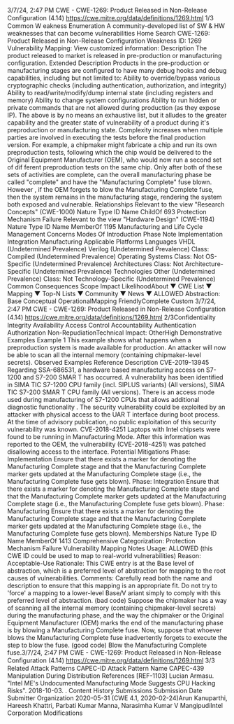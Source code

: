 3/7/24, 2:47 PM CWE - CWE-1269: Product Released in Non-Release Conﬁguration (4.14)
https://cwe.mitre.org/data/deﬁnitions/1269.html 1/3
Common W eakness Enumeration
A community-developed list of SW & HW weaknesses that can become
vulnerabilities
Home Search
CWE-1269: Product Released in Non-Release Configuration
Weakness ID: 1269
Vulnerability Mapping: 
View customized information:
 Description
The product released to market is released in pre-production or manufacturing configuration.
 Extended Description
Products in the pre-production or manufacturing stages are configured to have many debug hooks and debug capabilities, including
but not limited to:
Ability to override/bypass various cryptographic checks (including authentication, authorization, and integrity)
Ability to read/write/modify/dump internal state (including registers and memory)
Ability to change system configurations
Ability to run hidden or private commands that are not allowed during production (as they expose IP).
The above is by no means an exhaustive list, but it alludes to the greater capability and the greater state of vulnerability of a product
during it's preproduction or manufacturing state.
Complexity increases when multiple parties are involved in executing the tests before the final production version. For example, a
chipmaker might fabricate a chip and run its own preproduction tests, following which the chip would be delivered to the Original
Equipment Manufacturer (OEM), who would now run a second set of dif ferent preproduction tests on the same chip. Only after both of
these sets of activities are complete, can the overall manufacturing phase be called "complete" and have the "Manufacturing
Complete" fuse blown. However , if the OEM forgets to blow the Manufacturing Complete fuse, then the system remains in the
manufacturing stage, rendering the system both exposed and vulnerable.
 Relationships
 Relevant to the view "Research Concepts" (CWE-1000)
Nature Type ID Name
ChildOf 693 Protection Mechanism Failure
 Relevant to the view "Hardware Design" (CWE-1194)
Nature Type ID Name
MemberOf 1195 Manufacturing and Life Cycle Management Concerns
 Modes Of Introduction
Phase Note
Implementation
Integration
Manufacturing
 Applicable Platforms
Languages
VHDL (Undetermined Prevalence)
Verilog (Undetermined Prevalence)
Class: Compiled (Undetermined Prevalence)
Operating Systems
Class: Not OS-Specific (Undetermined Prevalence)
Architectures
Class: Not Architecture-Specific (Undetermined Prevalence)
Technologies
Other (Undetermined Prevalence)
Class: Not Technology-Specific (Undetermined Prevalence)
 Common Consequences
Scope Impact LikelihoodAbout ▼ CWE List ▼ Mapping ▼ Top-N Lists ▼ Community ▼ News ▼
ALLOWED
Abstraction: Base
Conceptual OperationalMapping
FriendlyComplete Custom
3/7/24, 2:47 PM CWE - CWE-1269: Product Released in Non-Release Conﬁguration (4.14)
https://cwe.mitre.org/data/deﬁnitions/1269.html 2/3Confidentiality
Integrity
Availability
Access Control
Accountability
Authentication
Authorization
Non-RepudiationTechnical Impact: OtherHigh
 Demonstrative Examples
Example 1
This example shows what happens when a preproduction system is made available for production.
An attacker will now be able to scan all the internal memory (containing chipmaker-level secrets).
 Observed Examples
Reference Description
CVE-2019-13945 Regarding SSA-686531, a hardware based manufacturing access on S7-1200 and S7-200 SMAR T has
occurred. A vulnerability has been identified in SIMA TIC S7-1200 CPU family (incl. SIPLUS variants)
(All versions), SIMA TIC S7-200 SMAR T CPU family (All versions). There is an access mode used
during manufacturing of S7-1200 CPUs that allows additional diagnostic functionality . The security
vulnerability could be exploited by an attacker with physical access to the UAR T interface during boot
process. At the time of advisory publication, no public exploitation of this security vulnerability was
known.
CVE-2018-4251 Laptops with Intel chipsets were found to be running in Manufacturing Mode. After this information was
reported to the OEM, the vulnerability (CVE-2018-4251) was patched disallowing access to the
interface.
 Potential Mitigations
Phase: Implementation
Ensure that there exists a marker for denoting the Manufacturing Complete stage and that the Manufacturing Complete marker
gets updated at the Manufacturing Complete stage (i.e., the Manufacturing Complete fuse gets blown).
Phase: Integration
Ensure that there exists a marker for denoting the Manufacturing Complete stage and that the Manufacturing Complete marker
gets updated at the Manufacturing Complete stage (i.e., the Manufacturing Complete fuse gets blown).
Phase: Manufacturing
Ensure that there exists a marker for denoting the Manufacturing Complete stage and that the Manufacturing Complete marker
gets updated at the Manufacturing Complete stage (i.e., the Manufacturing Complete fuse gets blown).
 Memberships
Nature Type ID Name
MemberOf 1413 Comprehensive Categorization: Protection Mechanism Failure
 Vulnerability Mapping Notes
Usage: ALLOWED (this CWE ID could be used to map to real-world vulnerabilities)
Reason: Acceptable-Use
Rationale:
This CWE entry is at the Base level of abstraction, which is a preferred level of abstraction for mapping to the root causes of
vulnerabilities.
Comments:
Carefully read both the name and description to ensure that this mapping is an appropriate fit. Do not try to 'force' a mapping to a
lower-level Base/V ariant simply to comply with this preferred level of abstraction.
(bad code) 
Suppose the chipmaker has a way of scanning all the internal memory (containing chipmaker-level secrets) during the manufacturing
phase, and the way the chipmaker or the Original Equipment Manufacturer (OEM) marks the end of the manufacturing phase is by
blowing a Manufacturing Complete fuse. Now, suppose that whoever blows the Manufacturing Complete fuse inadvertently forgets to
execute the step to blow the fuse.
(good code) 
Blow the Manufacturing Complete fuse.3/7/24, 2:47 PM CWE - CWE-1269: Product Released in Non-Release Conﬁguration (4.14)
https://cwe.mitre.org/data/deﬁnitions/1269.html 3/3
 Related Attack Patterns
CAPEC-ID Attack Pattern Name
CAPEC-439 Manipulation During Distribution
 References
[REF-1103] Lucian Armasu. "Intel ME's Undocumented Manufacturing Mode Suggests CPU Hacking Risks". 2018-10-03.
.
 Content History
 Submissions
Submission Date Submitter Organization
2020-05-31
(CWE 4.1, 2020-02-24)Arun Kanuparthi, Hareesh Khattri, Parbati Kumar Manna, Narasimha Kumar V
MangipudiIntel
Corporation
 Modifications